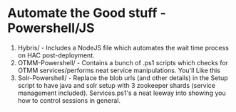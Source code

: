 # Automate the Good stuff - Powershell/JS
 1. Hybris/ - Includes a NodeJS file which automates the wait time process on HAC post-deployment. 
 2. OTMM-Powershell/ - Contains a bunch of .ps1 scripts which checks for OTMM services/performs neat service manipulations. You'll Like this 
 3. Solr-Powershell/ - Replace the blob urls (and other details) in the Setup script to have java and solr setup with 3 zookeeper shards (service management included). Services.ps1's a neat leeway into showing you how to control sessions in general.